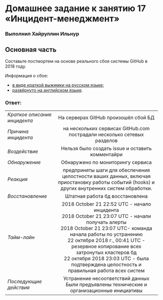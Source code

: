# Домашнее задание к занятию 17 «Инцидент-менеджмент»

### Выполнил Хайруллин Ильнур

## Основная часть

Составьте постмортем на основе реального сбоя системы GitHub в 2018 году.

Информация о сбое: 

* [в виде краткой выжимки на русском языке](https://habr.com/ru/post/427301/);
* [развёрнуто на английском языке](https://github.blog/2018-10-30-oct21-post-incident-analysis/).


### Ответ:


|                              |                                                                                                                                                                                                                                                                                                                                                              | 
|------------------------------|:------------------------------------------------------------------------------------------------------------------------------------------------------------------------------------------------------------------------------------------------------------------------------------------------------------------------------------------------------------:|
| *Краткое описание инцидента* |                                                                                                                                                             На серверах GitHub произошёл сбой БД                                                                                                                                                             |
| *Причина инцидента*          |                                                                                                                                           на нескольких сервисах GitHub.com пострадали несколько сетевых разделов                                                                                                                                            |
| *Воздействие*                |                                                                                                                                                       Нельзя было создать issue и оставить комментайри                                                                                                                                                       |
| *Обнаружение*                |                                                                                                                                                              Обнаружено по мониторингу сервиса                                                                                                                                                               |
| *Реакция*                    |                                                                                                         предприняты шаги для обеспечения целостности ваших данных, включая приостановку работы событий (hooks) и других внутренних систем обработки.                                                                                                         |
| *Восстановление*             |                                                                                                                                                               Штатная работа бд восстановлена                                                                                                                                                                |
| *Тайм-лайн*                  | 2018 October 21 22:52 UTC - начало инцидента<br/>2018 October 21 23:07 UTC - начали получать алерты <br/>2018 October 21 23:07 UTC- команда начала работы по устранению<br/>22 октября 2018 г., 00:41 UTC - резервное копирование всех затронутых кластеров бд<br/>22 октября 2018 23:03 UTC - была подтверждена целостность и правильная работа всех систем |
| *Последующие действия*       |                                                                                                                               Устранение несоответствий данных<br/> Были предъявлены технические и организационные инициативы                                                                                                                                |